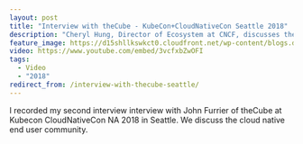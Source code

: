 ```yaml
---
layout: post
title: "Interview with theCube - KubeCon+CloudNativeCon Seattle 2018"
description: "Cheryl Hung, Director of Ecosystem at CNCF, discusses the cloud native end user community on theCube."
feature_image: https://d15shllkswkct0.cloudfront.net/wp-content/blogs.dir/1/files/2019/01/IMG_2933-1-768x512.jpg
video: https://www.youtube.com/embed/3vcfxbZwOFI
tags:
  - Video
  - "2018"
redirect_from: /interview-with-thecube-seattle/
---
```


I recorded my second interview interview with John Furrier of theCube at Kubecon
CloudNativeCon NA 2018 in Seattle. We discuss the cloud native end user
community.
